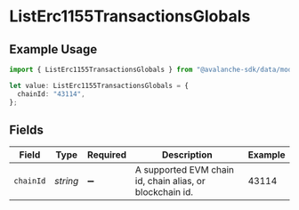 # ListErc1155TransactionsGlobals

## Example Usage

```typescript
import { ListErc1155TransactionsGlobals } from "@avalanche-sdk/data/models/operations";

let value: ListErc1155TransactionsGlobals = {
  chainId: "43114",
};
```

## Fields

| Field                                                    | Type                                                     | Required                                                 | Description                                              | Example                                                  |
| -------------------------------------------------------- | -------------------------------------------------------- | -------------------------------------------------------- | -------------------------------------------------------- | -------------------------------------------------------- |
| `chainId`                                                | *string*                                                 | :heavy_minus_sign:                                       | A supported EVM chain id, chain alias, or blockchain id. | 43114                                                    |